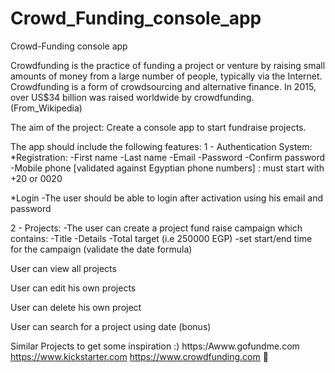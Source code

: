 # Crowd_Funding_console_app
Crowd-Funding console app

Crowdfunding is the practice of funding a project or venture by raising small
amounts of money from a large number of people, typically via the Internet.
Crowdfunding is a form of crowdsourcing and alternative finance. In 2015,
over US$34 billion was raised worldwide by crowdfunding. (From_Wikipedia)

The aim of the project: Create a console app to start fundraise projects.

The app should include the following features:
1 - Authentication System:
*Registration:
-First name
-Last name
-Email
-Password
-Confirm password
-Mobile phone [validated against Egyptian phone numbers] : must start with +20 or 0020

*Login
-The user should be able to login after activation using his email and password


2 - Projects:
-The user can create a project fund raise campaign which contains:
-Title
-Details
-Total target (i.e 250000 EGP)
-set start/end time for the campaign (validate the date formula)

 User can view all projects

 User can edit his own projects

 User can delete his own project

 User can search for a project using date (bonus)

Similar Projects to get some inspiration :)
https:/Awww.gofundme.com https://www.kickstarter.com https://www.crowdfunding.com

